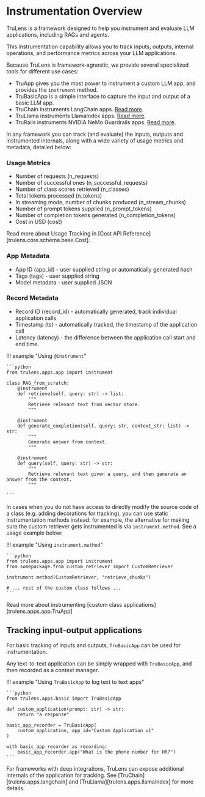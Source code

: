 # Instrumentation Overview

TruLens is a framework designed to help you instrument and evaluate LLM applications, including RAGs and agents.

This instrumentation capability allows you to track inputs, outputs, internal operations, and performance metrics across your LLM applications.

Because TruLens is framework-agnostic, we provide several specialized tools for different use cases:

* TruApp gives you the most power to instrument a custom LLM app, and
  provides the `instrument` method.
* TruBasicApp is a simple interface to capture the input and output of a basic
  LLM app.
* TruChain instruments LangChain apps. [Read more](langchain.md).
* TruLlama instruments LlamaIndex apps. [Read more](llama_index.md).
* TruRails instruments NVIDIA NeMo Guardrails apps. [Read more](nemo.md).

In any framework you can track (and evaluate) the inputs, outputs and
instrumented internals, along with a wide variety of usage metrics and metadata,
detailed below:

### Usage Metrics

* Number of requests (n_requests)
* Number of successful ones (n_successful_requests)
* Number of class scores retrieved (n_classes)
* Total tokens processed (n_tokens)
* In streaming mode, number of chunks produced (n_stream_chunks)
* Number of prompt tokens supplied (n_prompt_tokens)
* Number of completion tokens generated (n_completion_tokens)
* Cost in USD (cost)

Read more about Usage Tracking in [Cost API Reference][trulens.core.schema.base.Cost].

### App Metadata

* App ID (app_id) - user supplied string or automatically generated hash
* Tags (tags) - user supplied string
* Model metadata - user supplied JSON

### Record Metadata

* Record ID (record_id) - automatically generated, track individual application
  calls
* Timestamp (ts) - automatically tracked, the timestamp of the application call
* Latency (latency) - the difference between the application call start and end
  time.

!!! example "Using `@instrument`"

    ```python
    from trulens.apps.app import instrument

    class RAG_from_scratch:
        @instrument
        def retrieve(self, query: str) -> list:
            """
            Retrieve relevant text from vector store.
            """

        @instrument
        def generate_completion(self, query: str, context_str: list) -> str:
            """
            Generate answer from context.
            """

        @instrument
        def query(self, query: str) -> str:
            """
            Retrieve relevant text given a query, and then generate an answer from the context.
            """

    ```

In cases when you do not have access to directly modify the source code of a class
(e.g. adding decorations for tracking), you can use static instrumentation methods
instead: for example, the alternative for making sure the custom retriever gets
instrumented is via `instrument.method`. See a usage example below:

!!! example "Using `instrument.method`"

    ```python
    from trulens.apps.app import instrument
    from somepackage.from custom_retriever import CustomRetriever

    instrument.method(CustomRetriever, "retrieve_chunks")

    # ... rest of the custom class follows ...
    ```

Read more about instrumenting [custom class applications][trulens.apps.app.TruApp]

## Tracking input-output applications

For basic tracking of inputs and outputs, `TruBasicApp` can be used for instrumentation.

Any text-to-text application can be simply wrapped with `TruBasicApp`, and then recorded as a context manager.

!!! example "Using `TruBasicApp` to log text to text apps"

    ```python
    from trulens.apps.basic import TruBasicApp

    def custom_application(prompt: str) -> str:
        return "a response"

    basic_app_recorder = TruBasicApp(
        custom_application, app_id="Custom Application v1"
    )

    with basic_app_recorder as recording:
        basic_app_recorder.app("What is the phone number for HR?")
    ```

For frameworks with deep integrations, TruLens can expose additional internals
of the application for tracking. See [TruChain][trulens.apps.langchain] and [TruLlama][trulens.apps.llamaindex] for more details.
